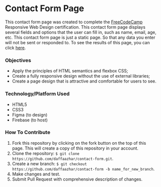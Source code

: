 # Contact Form Page
This contact form page was created to complete the [FreeCodeCamp](freecodecamp.org) Responsive Web Design certification. This contact form page displays several fields and options that the user can fill in, such as name, email, age, etc. This contact form page is just a static page. So that any data you enter will not be sent or responded to. To see the results of this page, you can click [here](https://contact-form-fcc.web.app/).

### Objectives
- Apply the principles of HTML semantics and flexbox CSS;
- Create a fully responsive design without the use of external libraries;
- Create a page design that is attractive and comfortable for users to see.

### Technology/Platform Used
- HTML5
- CSS3
- Figma (to design)
- Firebase (to host)

### How To Contribute
1. Fork this repository by clicking on the fork button on the top of this page. This will create a copy of this repository in your account.
2. Clone the repository: `$ git clone https://github.com/daffaazhar/contact-form.git`.
3. Create a new branch: `$ git checkout https://github.com/daffaazhar/contact-form -b name_for_new_branch`.
4. Make changes and test.
5. Submit Pull Request with comprehensive description of changes.
